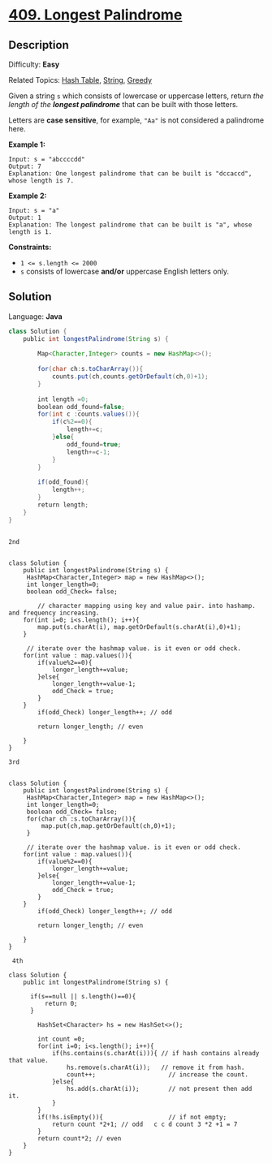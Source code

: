 # [409\. Longest Palindrome](https://leetcode.com/problems/longest-palindrome/)

## Description

Difficulty: **Easy**  

Related Topics: [Hash Table](https://leetcode.com/tag/hash-table/), [String](https://leetcode.com/tag/string/), [Greedy](https://leetcode.com/tag/greedy/)


Given a string `s` which consists of lowercase or uppercase letters, return _the length of the **longest palindrome**_ that can be built with those letters.

Letters are **case sensitive**, for example, `"Aa"` is not considered a palindrome here.

**Example 1:**

```
Input: s = "abccccdd"
Output: 7
Explanation: One longest palindrome that can be built is "dccaccd", whose length is 7.
```

**Example 2:**

```
Input: s = "a"
Output: 1
Explanation: The longest palindrome that can be built is "a", whose length is 1.
```

**Constraints:**

*   `1 <= s.length <= 2000`
*   `s` consists of lowercase **and/or** uppercase English letters only.


## Solution

Language: **Java**

```java
class Solution {
    public int longestPalindrome(String s) {
        
        Map<Character,Integer> counts = new HashMap<>();
        
        for(char ch:s.toCharArray()){
            counts.put(ch,counts.getOrDefault(ch,0)+1);
        }
        
        int length =0;
        boolean odd_found=false;
        for(int c :counts.values()){
            if(c%2==0){
                length+=c;
            }else{
                odd_found=true;
                length+=c-1;
            }
        }
        
        if(odd_found){
            length++;
        }
        return length;
    }
}
​
```


`` 2nd ``

```

class Solution {
    public int longestPalindrome(String s) {
     HashMap<Character,Integer> map = new HashMap<>();
     int longer_length=0;
     boolean odd_Check= false;   
        
        // character mapping using key and value pair. into hashamp. and frequency increasing.
    for(int i=0; i<s.length(); i++){
        map.put(s.charAt(i), map.getOrDefault(s.charAt(i),0)+1);
    }
     
     // iterate over the hashmap value. is it even or odd check.
    for(int value : map.values()){
        if(value%2==0){
            longer_length+=value;
        }else{
            longer_length+=value-1;
            odd_Check = true;
        }
    }
        if(odd_Check) longer_length++; // odd
        
        return longer_length; // even 
        
    }
}

```

`` 3rd ``

```

class Solution {
    public int longestPalindrome(String s) {
     HashMap<Character,Integer> map = new HashMap<>();
     int longer_length=0;
     boolean odd_Check= false;   
     for(char ch :s.toCharArray()){
         map.put(ch,map.getOrDefault(ch,0)+1);
     }
     
     // iterate over the hashmap value. is it even or odd check.
    for(int value : map.values()){
        if(value%2==0){
            longer_length+=value;
        }else{
            longer_length+=value-1;
            odd_Check = true;
        }
    }
        if(odd_Check) longer_length++; // odd
        
        return longer_length; // even 
        
    }
}

```

`` 4th``

```
class Solution {
    public int longestPalindrome(String s) {
        
      if(s==null || s.length()==0){
          return 0;
      }
      
        HashSet<Character> hs = new HashSet<>();
        
        int count =0;
        for(int i=0; i<s.length(); i++){
            if(hs.contains(s.charAt(i))){ // if hash contains already that value.
                hs.remove(s.charAt(i));   // remove it from hash.
                count++;                    // increase the count.
            }else{
                hs.add(s.charAt(i));        // not present then add it.
            }
        }
        if(!hs.isEmpty()){                  // if not empty;
            return count *2+1; // odd   c c d count 3 *2 +1 = 7
        }
        return count*2; // even 
    }
}

```